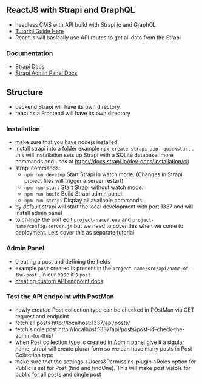 ## ReactJS with Strapi and GraphQL 

- headless CMS with API build with Strapi.io and GraphQL
- [Tutorial Guide Here](https://www.youtube.com/playlist?list=PL4cUxeGkcC9h6OY8_8Oq6JerWqsKdAPxn)
- ReactJs will basically use API routes to get all data from the Strapi

### Documentation

- [Strapi Docs](https://docs.strapi.io/dev-docs/quick-start)
- [Strapi Admin Panel Docs](https://docs.strapi.io/dev-docs/configurations/admin-panel)


## Structure

- backend Strapi will have its own directory
- react as a Frontend will have its own directory


### Installation

- make sure that you have nodejs installed
- install strapi into a folder example `npx create-strapi-app--quickstart` . this will installation sets up Strapi with a SQLite database. more commands and uses at https://docs.strapi.io/dev-docs/installation/cli 
- strapi commands:
    - `npm run develop`
  Start Strapi in watch mode. (Changes in Strapi project files will trigger a server restart)
    - `npm run start`
  Start Strapi without watch mode.
    - `npm run build`
  Build Strapi admin panel.
    - `npm run strapi`
  Display all available commands.
- by default strapi will start the local development with port 1337 and will install admin panel
- to change the port edit `project-name/.env` and `project-name/config/server.js` but we need to cover this when we come to deployment. Lets cover this as separate tutorial

### Admin Panel

- creating a post and defining the fields
- example `post` created is present in the `project-name/src/api/name-of-the-post` , in our case it's `post`
- [creating custom API endpoint docs](https://strapi.io/blog/how-to-create-a-custom-api-endpoint-in-strapi)

### Test the API endpoint with PostMan

- newly created Post collection type can be checked in POstMan via GET request and endpoint 
- fetch all posts http://localhost:1337/api/posts/ 
- fetch single post http://localhost:1337/api/posts/post-id-check-the-admin-for-this/
- when Post collection type is created in Admin panel give it a sigular name, strapi will create plurar form so we can have many posts in Post Collection type
- make sure that the settings->Users&Permissins-plugin->Roles option for Public is set for  Post (find and findOne). This will make post visible for public for all posts and single post
